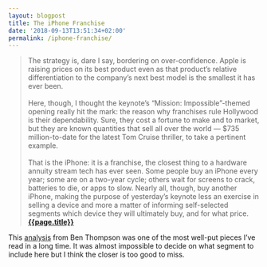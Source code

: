 ```yaml
---
layout: blogpost
title: The iPhone Franchise
date: '2018-09-13T13:51:34+02:00'
permalink: /iphone-franchise/
---
```

>The strategy is, dare I say, bordering on over-confidence. Apple is raising prices on its best product even as that product’s relative differentiation to the company’s next best model is the smallest it has ever been.<br /><br />Here, though, I thought the keynote’s “Mission: Impossible”-themed opening really hit the mark: the reason why franchises rule Hollywood is their dependability. Sure, they cost a fortune to make and to market, but they are known quantities that sell all over the world — $735 million-to-date for the latest Tom Cruise thriller, to take a pertinent example.<br /><br />That is the iPhone: it is a franchise, the closest thing to a hardware annuity stream tech has ever seen. Some people buy an iPhone every year; some are on a two-year cycle; others wait for screens to crack, batteries to die, or apps to slow. Nearly all, though, buy another iPhone, making the purpose of yesterday’s keynote less an exercise in selling a device and more a matter of informing self-selected segments which device they will ultimately buy, and for what price.**[{{page.title}}](https://stratechery.com/2018/the-iphone-franchise/)**

This [analysis](https://stratechery.com/2018/the-iphone-franchise/) from Ben Thompson was one of the most well-put pieces I’ve read in a long time. It was almost impossible to decide on what segment to include here but I think the closer is too good to miss. 

